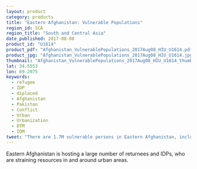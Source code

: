 ```yaml
---
layout: product
category: products
title: "Eastern Afghanistan: Vulnerable Populations"
region_id: SCA
region_title: "South and Central Asia"
date_published: 2017-08-08
product_id: "U1614"
product_pdf: "Afghanistan_VulnerablePopulations_2017Aug08_HIU_U1614.pdf"
product_jpg: "Afghanistan_VulnerablePopulations_2017Aug08_HIU_U1614.jpg"
thumbnail: "Afghanistan_VulnerablePopulations_2017Aug08_HIU_U1614_thumb.jpg"
lat: 34.5553
lon: 69.2075
keywords:
  - refugee
  - IDP
  - diplaced
  - Afghanistan
  - Pakistan
  - Conflict
  - Urban
  - Urbanization
  - DTM
  - IOM
tweet: "There are 1.7M vulnerable persons in Eastern Afghanistan, including returnees and IDPs"
---
```

Eastern Afghanistan is hosting a large number of returnees and IDPs, who are straining resources in and around urban areas. 
